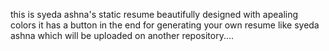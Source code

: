this is syeda ashna's static resume beautifully designed with apealing colors it has a button in the end for generating your own resume like syeda ashna which will be uploaded on another repository....
